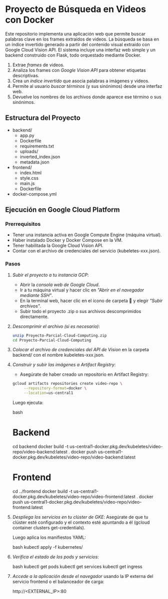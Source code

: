 # Proyecto de Búsqueda en Videos con Docker

Este repositorio implementa una aplicación web que permite buscar palabras clave en los frames extraídos de videos. La búsqueda se basa en un índice invertido generado a partir del contenido visual extraído con Google Cloud Vision API. El sistema incluye una interfaz web simple y un backend construido con Flask, todo orquestado mediante Docker.

1. Extrae *frames* de videos.
2. Analiza los frames con *Google Vision API* para obtener etiquetas descriptivas.
3. Crea un *índice invertido* que asocia palabras a imágenes y videos.
4. Permite al usuario *buscar términos* (y sus sinónimos) desde una interfaz web.
5. Devuelve los nombres de los archivos donde aparece ese término o sus sinónimos.

## Estructura del Proyecto

* backend/                  
   * app.py                       
   * Dockerfile                   
   * requirements.txt             
   * uploads/                    
   * inverted\_index.json         
   * metadata.json               
* frontend/                 
   * index.html                  
   * style.css                   
   * main.js                      
   * Dockerfile                   
* docker-compose.yml       

## Ejecución en Google Cloud Platform

### Prerrequisitos

- Tener una instancia activa en Google Compute Engine (máquina virtual).
- Haber instalado Docker y Docker Compose en la VM.
- Tener habilitada la Google Cloud Vision API.
- Contar con el archivo de credenciales del servicio (kubeletes-xxx.json).

### Pasos

1. *Subir el proyecto a tu instancia GCP*:
   - Abrir la *consola web de Google Cloud*.
   - Ir a tu máquina virtual y hacer clic en *"Abrir en el navegador mediante SSH"*.
   - En la terminal web, hacer clic en el ícono de carpeta 📁 y elegir *"Subir archivos"*.
   - Subir todo el proyecto .zip o sus archivos descomprimidos directamente.
2. *Descomprimir el archivo (si es necesario)*:
   ```bash
   unzip Proyecto-Parcial-Cloud-Computing.zip
   cd Proyecto-Parcial-Cloud-Computing

3. *Colocar el archivo de credenciales del API de Vision* en la carpeta backend/ con el nombre kubeletes-xxx.json.

4. *Construir y subir las imágenes a Artifact Registry*:

   - Asegúrate de haber creado un repositorio en Artifact Registry:
   ``` bash
   gcloud artifacts repositories create video-repo \
        --repository-format=docker \
        --location=us-central1
   ```
   Luego ejecuta:

   bash
   # Backend
   cd backend
   docker build -t us-central1-docker.pkg.dev/kubeletes/video-repo/video-backend:latest .
   docker push us-central1-docker.pkg.dev/kubeletes/video-repo/video-backend:latest

   # Frontend
   cd ../frontend
   docker build -t us-central1-docker.pkg.dev/kubeletes/video-repo/video-frontend:latest .
   docker push us-central1-docker.pkg.dev/kubeletes/video-repo/video-frontend:latest
   

5. *Despliega los servicios en tu clúster de GKE*:
   Asegúrate de que tu clúster esté configurado y el contexto esté apuntando a él (gcloud container clusters get-credentials).

   Luego aplica los manifiestos YAML:

   bash
   kubectl apply -f kubernetes/
   

6. *Verifica el estado de los pods y servicios*:

   bash
   kubectl get pods
   kubectl get services
   kubectl get ingress
   

7. *Accede a la aplicación desde el navegador* usando la IP externa del servicio frontend o el balanceador de carga:

   
   http://<EXTERNAL_IP>:80
   
